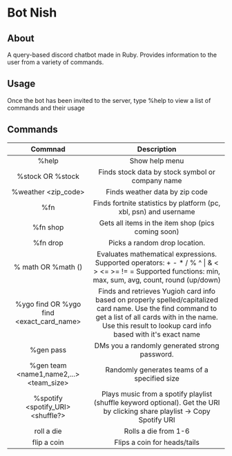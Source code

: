 # Bot Nish

## About
A query-based discord chatbot made in Ruby. Provides information to the user from a variety of commands.

## Usage
Once the bot has been invited to the server, type %help to view a list of commands and their usage

## Commands
|Commnad   | Description  |
|:-:|:-:|
| %help  |  Show help menu |
|  %stock <symbol> OR %stock <name> | Finds stock data by stock symbol or company name  |
|  %weather <zip_code> | Finds weather data by zip code  |
| %fn <platform> <username>  | Finds fortnite statistics by platform (pc, xbl, psn) and username  |
|  %fn shop |  Gets all items in the item shop (pics coming soon) |
| %fn drop  | Picks a random drop location.  |
|  % math <expr> OR %math <func>(<list>) |  Evaluates mathematical expressions. Supported operators: +  -  *  /  %  ^  \|  &  <  >  <=  >=  !=  = Supported functions: min, max, sum, avg, count, round (up/down) |
| %ygo find <keyword> OR %ygo find <exact_card_name>  | Finds and retrieves Yugioh card info based on properly spelled/capitalized card name. Use the find command to get a list of all cards with <keyword> in the name. Use this result to lookup card info based with it's exact name  |
|%gen pass   | DMs you a randomly generated strong password.  |
| %gen team <name1,name2,...> <team_size>  |  Randomly generates teams of a specified size |
| %spotify <spotify_URI> <shuffle?> |  Plays music from a spotify playlist (shuffle keyword optional). Get the URI by clicking share playlist -> Copy Spotify URI |
| roll a die  | Rolls a die from 1-6  |
| flip a coin  |  Flips a coin for heads/tails |


